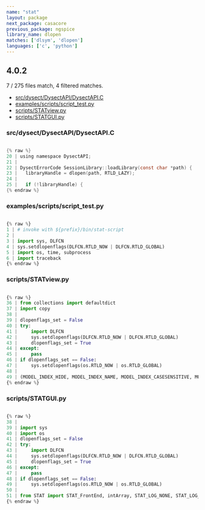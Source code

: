 ```yaml
---
name: "stat"
layout: package
next_package: casacore
previous_package: ngspice
library_name: dlopen
matches: ['dlsym', 'dlopen']
languages: ['c', 'python']
---
```

## 4.0.2
7 / 275 files match, 4 filtered matches.

 - [src/dysect/DysectAPI/DysectAPI.C](#srcdysectdysectapidysectapic)
 - [examples/scripts/script_test.py](#examplesscriptsscript_testpy)
 - [scripts/STATview.py](#scriptsstatviewpy)
 - [scripts/STATGUI.py](#scriptsstatguipy)

### src/dysect/DysectAPI/DysectAPI.C

```c

{% raw %}
20 | using namespace DysectAPI;
21 | 
22 | DysectErrorCode SessionLibrary::loadLibrary(const char *path) {
23 |   libraryHandle = dlopen(path, RTLD_LAZY);
24 | 
25 |   if (!libraryHandle) {
{% endraw %}

```
### examples/scripts/script_test.py

```python

{% raw %}
1 | # invoke with ${prefix}/bin/stat-script
2 | 
3 | import sys, DLFCN
4 | sys.setdlopenflags(DLFCN.RTLD_NOW | DLFCN.RTLD_GLOBAL)
5 | import os, time, subprocess
6 | import traceback
{% endraw %}

```
### scripts/STATview.py

```python

{% raw %}
36 | from collections import defaultdict
37 | import copy
38 | 
39 | dlopenflags_set = False
40 | try:
41 |     import DLFCN
42 |     sys.setdlopenflags(DLFCN.RTLD_NOW | DLFCN.RTLD_GLOBAL)
43 |     dlopenflags_set = True
44 | except:
45 |     pass
46 | if dlopenflags_set == False:
47 |     sys.setdlopenflags(os.RTLD_NOW | os.RTLD_GLOBAL)
48 | 
49 | (MODEL_INDEX_HIDE, MODEL_INDEX_NAME, MODEL_INDEX_CASESENSITIVE, MODEL_INDEX_REGEX, MODEL_INDEX_EDITABLE, MODEL_INDEX_NOTEDITABLE, MODEL_INDEX_CALLBACK, MODEL_INDEX_ICON, MODEL_INDEX_BUTTONNAME) = range(9)
{% endraw %}

```
### scripts/STATGUI.py

```python

{% raw %}
38 | 
39 | import sys
40 | import os
41 | dlopenflags_set = False
42 | try:
43 |     import DLFCN
44 |     sys.setdlopenflags(DLFCN.RTLD_NOW | DLFCN.RTLD_GLOBAL)
45 |     dlopenflags_set = True
46 | except:
47 |     pass
48 | if dlopenflags_set == False:
49 |     sys.setdlopenflags(os.RTLD_NOW | os.RTLD_GLOBAL)
50 | 
51 | from STAT import STAT_FrontEnd, intArray, STAT_LOG_NONE, STAT_LOG_FE, STAT_LOG_BE, STAT_LOG_CP, STAT_LOG_MRN, STAT_LOG_SW, STAT_LOG_SWERR, STAT_OK, STAT_APPLICATION_EXITED, STAT_VERBOSE_ERROR, STAT_VERBOSE_FULL, STAT_VERBOSE_STDOUT, STAT_TOPOLOGY_AUTO, STAT_TOPOLOGY_DEPTH, STAT_TOPOLOGY_FANOUT, STAT_TOPOLOGY_USER, STAT_PENDING_ACK, STAT_LAUNCH, STAT_ATTACH, STAT_SERIAL_ATTACH, STAT_GDB_ATTACH, STAT_SERIAL_GDB_ATTACH, STAT_SAMPLE_FUNCTION_ONLY, STAT_SAMPLE_LINE, STAT_SAMPLE_PC, STAT_SAMPLE_COUNT_REP, STAT_SAMPLE_THREADS, STAT_SAMPLE_CLEAR_ON_SAMPLE, STAT_SAMPLE_PYTHON, STAT_SAMPLE_MODULE_OFFSET, STAT_CP_NONE, STAT_CP_SHAREAPPNODES, STAT_CP_EXCLUSIVE
{% endraw %}

```